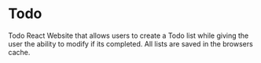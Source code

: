 # Todo
Todo React Website that allows users to create a Todo list while giving the user the ability to modify if its completed. All lists are saved in the browsers cache.
